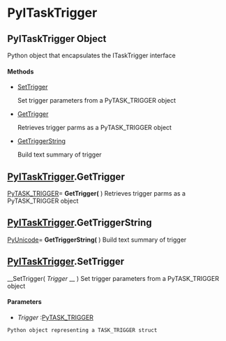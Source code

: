 # PyITaskTrigger

## PyITaskTrigger Object

Python object that encapsulates the ITaskTrigger interface

#### Methods


  - [SetTrigger](PyITaskTrigger.md#pyitasktriggersettrigger)

    Set trigger parameters from a PyTASK_TRIGGER object&nbsp;

  - [GetTrigger](PyITaskTrigger.md#pyitasktriggergettrigger)

    Retrieves trigger parms as a PyTASK_TRIGGER object&nbsp;

  - [GetTriggerString](PyITaskTrigger.md#pyitasktriggergettriggerstring)

    Build text summary of trigger&nbsp;

## [PyITaskTrigger](#pyitasktrigger).GetTrigger

[PyTASK_TRIGGER](PyTASK.md#pytasktrigger)= __GetTrigger(__ )
Retrieves trigger parms as a PyTASK_TRIGGER object

## [PyITaskTrigger](#pyitasktrigger).GetTriggerString

[PyUnicode](#pyunicode)= __GetTriggerString(__ )
Build text summary of trigger

## [PyITaskTrigger](#pyitasktrigger).SetTrigger

 __SetTrigger( *Trigger* __ )
Set trigger parameters from a PyTASK_TRIGGER object

#### Parameters


  -  *Trigger* :[PyTASK_TRIGGER](PyTASK.md#pytasktrigger)

    Python object representing a TASK_TRIGGER struct